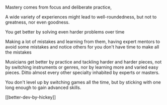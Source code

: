 ---
---

Mastery comes from focus and deliberate practice, 

A wide variety of experiences might lead to well-roundedness, but not to greatness, nor even goodness.

You get better by solving even harder problems over time 

Making a lot of mistakes and learning from them, having expert mentors to avoid some mistakes and notice others for you don't have time to make all the mistakes 

Musicians get better by practice and tackling harder and harder pieces, not by switching instruments or genres, nor by learning more and varied easy pieces. Ditto almost every other specialty inhabited by experts or masters.

You don't level up by switching games all the time, but by sticking with one long enough to gain advanced skills.

[[better-dev-by-hickey]]



